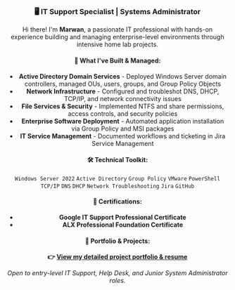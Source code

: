 <div align="center">

### 🖥️ IT Support Specialist | Systems Administrator

Hi there! I'm **Marwan**, a passionate IT professional with hands-on experience building and managing enterprise-level environments through intensive home lab projects.

#### 🔧 What I've Built & Managed:
- **Active Directory Domain Services** - Deployed Windows Server domain controllers, managed OUs, users, groups, and Group Policy Objects
- **Network Infrastructure** - Configured and troubleshot DNS, DHCP, TCP/IP, and network connectivity issues
- **File Services & Security** - Implemented NTFS and share permissions, access controls, and security policies
- **Enterprise Software Deployment** - Automated application installation via Group Policy and MSI packages
- **IT Service Management** - Documented workflows and ticketing in Jira Service Management

#### 🛠️ Technical Toolkit:
`Windows Server 2022` `Active Directory` `Group Policy` `VMware` `PowerShell` 
`TCP/IP` `DNS` `DHCP` `Network Troubleshooting` `Jira` `GitHub`

#### 📜 Certifications:
- **Google IT Support Professional Certificate**
- **ALX Professional Foundation Certificate**

#### 📂 Portfolio & Projects:
**👉 [View my detailed project portfolio & resume](https://filali-portfolio.vercel.app)**

*Open to entry-level IT Support, Help Desk, and Junior System Administrator roles.*
</div>

<!-- Proudly created with GPRM ( https://gprm.itsvg.in ) -->
